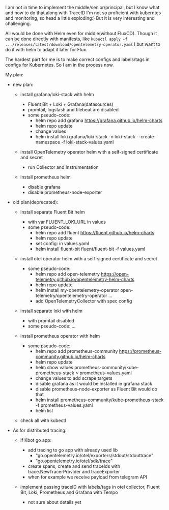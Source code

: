 I am not in time to implement the middle/senior/principal, but I know what and how to do that along with TraceID
I'm not so proficient with kuberntes and monitoring, so head a little exploding:) But it is very interesting and challenging.

All would be done with Helm even for middle(without FluxCD). Though it can be done directly with manifests, 
like `kubectl apply -f .../releases/latest/download/opentelemetry-operator.yaml` 
I but want to do it with helm to adapt it later for Flux.

The hardest part for me is to make correct configs and labels/tags in configs for Kubernetes.
So I am in the process now.


My plan:

- new plan:

	- install grafana/loki-stack with helm
		- Fluent Bit + Loki + Grafana(datasources)
		- promtail, logstash and filebeat are disabled
		- some pseudo-code:
			- helm repo add grafana https://grafana.github.io/helm-charts
			- helm repo update
			- change values
			- helm install loki grafana/loki-stack -n loki-stack --create-namespace -f loki-stack-values.yaml

	- install OpenTelemetry operator helm with a self-signed certificate and secret
		- run Collector and Instrumentation

	- install prometheus helm
		- disable grafana
		- disable prometheus-node-exporter


- old plan(deprecated):

	- install separate Fluent Bit helm
		- with var FLUENT_LOKI_URL in values
		- some pseudo-code:
			- helm repo add fluent https://fluent.github.io/helm-charts
			- helm repo update
			- set config: in values.yaml		
			- helm install fluent-bit fluent/fluent-bit -f values.yaml


	- install otel operator helm with a self-signed certificate and secret
		- some pseudo-code:
			- helm repo add open-telemetry https://open-telemetry.github.io/opentelemetry-helm-charts
			- helm repo update
			- helm install my-opentelemetry-operator open-telemetry/opentelemetry-operator ...			 
			- add OpenTelemetryCollector with spec config


	- install separate loki with helm
		- with promtail disabled
		- some pseudo-code:
			...
		
	- install prometheus operator with helm
		- some pseudo-code:
			- helm repo add prometheus-community https://prometheus-community.github.io/helm-charts
			- helm repo update
			- helm show values prometheus-community/kube-prometheus-stack > prometheus-values.yaml
			- change values to add scrape targets
			- disable grafana as it would be installed in grafana stack		
			- disable prometheus-node-exporter as Fluent Bit would do that
			- helm install prometheus-community/kube-prometheus-stack  -f prometheus-values.yaml
			- helm list

	- check all with kubectl


- As for distributed tracing:
	- if Kbot go app:
		- add tracing to go app with already used lib
			- "go.opentelemetry.io/otel/exporters/stdout/stdouttrace"
			- "go.opentelemetry.io/otel/sdk/trace"
		- create spans, create and send traceIds with trace.NewTracerProvider and traceExporter
		- when for example we receive payload from telegram API

	- implement passing traceID with labels/tags in otel collector, Fluent Bit, Loki, Prometheus and Grafana with Tempo
		- not sure about details yet



